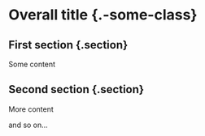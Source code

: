 # Overall title {.-some-class}

## First section {.section}

Some content

## Second section {.section}

More content

and so on...
